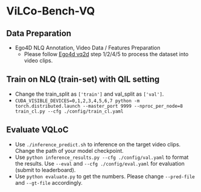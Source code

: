 # ViLCo-Bench-VQ

## Data Preparation
* Ego4D NLQ Annotation, Video Data / Features Preparation
    *   Please follow [Ego4d vq2d](https://github.com/EGO4D/episodic-memory/tree/main/VQ2D#preparing-data-for-training-and-inference) step 1/2/4/5 to process the dataset into video clips.

## Train on NLQ (train-set) with QIL setting
* Change the train_split as `['train']` and val_split as `['val']`.
* ```CUDA_VISIBLE_DEVICES=0,1,2,3,4,5,6,7 python -m torch.distributed.launch --master_port 9999 --nproc_per_node=8 train_cl.py --cfg ./config/train_cl.yaml```

## Evaluate VQLoC
* Use `./inference_predict.sh` to inference on the target video clips. Change the path of your model checkpoint.
* Use `python inference_results.py --cfg ./config/val.yaml` to format the results. Use `--eval` and `--cfg ./config/eval.yaml` for evaluation (submit to leaderboard).
* Use `python evaluate.py` to get the numbers. Please change `--pred-file` and `--gt-file` accordingly.